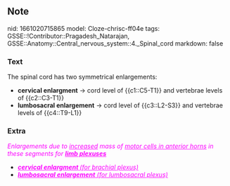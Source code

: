 ## Note
nid: 1661020715865
model: Cloze-chrisc-ff04e
tags: GSSE::!Contributor::Pragadesh_Natarajan, GSSE::Anatomy::Central_nervous_system::4._Spinal_cord
markdown: false

### Text
The spinal cord has two symmetrical enlargements:
<div>
  <ul>
    <li><span style="color: var(--text-fg);"><b>cervical
    enlargment</b></span> <span style="color: var(--text-fg);">→
    cord level of</span> <span style="color:
    var(--text-fg);">{{c1::C5-T1}} and vertebrae levels of</span>
    <span style="color: var(--text-fg);">{{c2::C3-T1}}</span>
    <li><span style="color: var(--text-fg);"><b>lumbosacral
    enlargement</b></span> <span style="color:
    var(--text-fg);">→</span> <span style="color:
var(--text-fg);">cord level</span> <span style="color: 
 var(--text-fg);">of</span> {{c3::L2-S3}} <span style="color: 
     var(--text-fg);">and vertebrae levels of</span> <span style= 
    "color: var(--text-fg);">{{c4::T9-L1}}</span>
  </ul>
</div>

### Extra
<font color="#FC02FF"><i>Enlargements due to <u>increased</u> mass
of <u>motor cells in anterior horns</u> in these segments for
<b><u>limb plexuses</u></b></i></font>
<div>
  <ul>
    <li><font color="#FC02FF"><i><b><u><b style="">cervical
    enlargment</b> <span style="font-weight: 400;">(for brachial
    plexus)</span></u></b></i></font>
<li><font color="#FC02FF"><i><b><u><span style="font-weight: 
     400;"><b style="">lumbosacral enlargement</b> (for lumbosacral
    plexus)</span></u></b></i></font>
  </ul>
</div>
